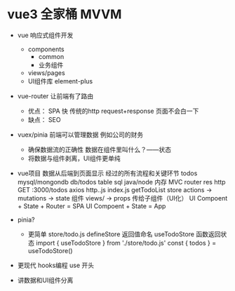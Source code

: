 # vue3 全家桶 MVVM

- vue 响应式组件开发
  - components
    - common
    - 业务组件
  - views/pages
  - UI组件库 element-plus
- vue-router
  让前端有了路由
  - 优点：
    SPA 快 传统的http request+response
    页面不会白一下
  - 缺点：
    SEO
- vuex/pinia
  前端可以管理数据
  例如公司的财务
  - 确保数据流的正确性
    数据在组件里叫什么？——状态
  - 将数据与组件剥离，UI组件更单纯

- vue项目 数据从后端到页面显示 经过的所有流程和关键环节
  todos
  mysql/mongondb db/todos table
  sql
  java/node 内存 MVC
  router
  res
  http GET :3000/todos
  axios http..js index.js getTodoList
  store actions -> mutations -> state
  组件 views/ -> props 传给子组件（UI化）
  UI Compoent + State + Router = SPA
  UI Compoent + State = App

- pinia?
  - 更简单
    store/todo.js defineStore 返回值命名 useTodoStore
    函数返回状态
    import { useTodoStore } from './store/todo.js'
    const { todos } = useTodoStore()
- 更现代
  hooks编程 use 开头
- 讲数据和UI组件分离